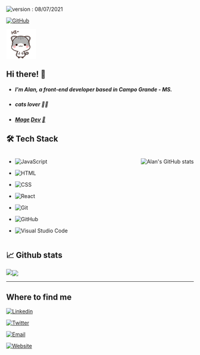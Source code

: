 
![version : 08/07/2021](https://img.shields.io/badge/version-24.06.2021-informational)  &nbsp;

[![GitHub](https://img.shields.io/github/followers/offpepe?label=follow&style=social)](https://github.com/michellehorn)&nbsp;



<div align="center" style="display: flex; align-items: center" >

<img  src="./public/hi-there.gif" style="width: 80px">

</div>

## Hi there! 👋

- ##### I'm Alan, a front-end developer based in Campo Grande - MS.
- ##### cats lover 🐱‍💻
- ##### [Mage](https://twitter.com/magelibORG) [Dev](https://github.com/isabellaherman/MageLib) [🧙](https://www.twitch.tv/isabellaherman)
	
<h2  style="font-weight: bold">🛠️ Tech Stack</h2>

  
	
<div  style="display: flex; justify-content: space-between">

  

<div>

  

-  ![JavaScript](https://img.shields.io/badge/-JavaScript-05122A?style=flat&logo=javascript)&nbsp;

-  ![HTML](https://img.shields.io/badge/-HTML-05122A?style=flat&logo=HTML5)&nbsp;

-  ![CSS](https://img.shields.io/badge/-CSS-05122A?style=flat&logo=CSS3&logoColor=1572B6)&nbsp;

-  ![React](https://img.shields.io/badge/-React-05122A?style=flat&logo=react&logoColor=1572B6)&nbsp;

-  ![Git](https://img.shields.io/badge/-Git-05122A?style=flat&logo=git)&nbsp;

-  ![GitHub](https://img.shields.io/badge/-GitHub-05122A?style=flat&logo=github)&nbsp;

-  ![Visual Studio Code](https://img.shields.io/badge/-Visual%20Studio%20Code-05122A?style=flat&logo=visual-studio-code&logoColor=007ACC)&nbsp;

  

</div>

  

![Alan's GitHub stats](https://github-readme-stats.vercel.app/api?username=offpepe&count_private=true&show_icons=true&theme=tokyonight)

  

</div>

  

<div>

<h2  style="font-weight: bold">&#x1f4c8; Github stats</h2>

  

<img  align="left"  src="https://github-readme-stats.vercel.app/api/top-langs?username=offpepe&show_icons=true&locale=en&layout=compact&theme=tokyonight"/>

<p><img  align="center"  src="https://github-readme-streak-stats.herokuapp.com/?user=offpepe&theme=tokyonight" /></p>

  

</div>

---
<h2  style="font-weight: bold">Where to find me</h2>

[![Linkedin](https://img.shields.io/badge/-LinkedIn-222?style=flat&logo=LinkedIn&logoColor=0A66C2)](https://www.linkedin.com/in/alan-albuquerque-f-lopes-aa404b206/)&nbsp;

[![Twitter](https://img.shields.io/badge/-Twitter-222?style=flat&logo=Twitter&logoColor=1DA1F2)](https://twitter.com/Offplayer_G)&nbsp;

[![Email](https://img.shields.io/badge/-Gmail-222?style=flat&logo=Gmail&logoColor=EA4335)](https://alan.alb.flopes@gmail.com)&nbsp;

[![Website](https://img.shields.io/badge/Portfolio-%F0%9F%94%97-1DA1F2)](https://offpepe.github.io/portfolio/)&nbsp;
